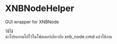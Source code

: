 # XNBNodeHelper
GUI wrapper for XNBNode

วิธีใช้  
นำโปรแกรมไปไว้ในโฟลเดอร์เดียวกับ xnb_node.cmd แล้วใช้งาน
